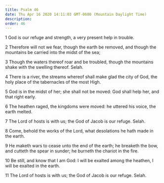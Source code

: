 ```yaml
---
title: Psalm 46
date: Thu Apr 16 2020 14:11:03 GMT-0600 (Mountain Daylight Time)
description: 
order: 46
---
```


<p>1 God is our refuge and strength, a very present help in trouble.</p>
<p>
  2 Therefore will not we fear, though the earth be removed, and though the
  mountains be carried into the midst of the sea;
</p>
<p>
  3 Though the waters thereof roar and be troubled, though the mountains shake
  with the swelling thereof. Selah.
</p>
<p>
  4 There is a river, the streams whereof shall make glad the city of God, the
  holy place of the tabernacles of the most High.
</p>
<p>
  5 God is in the midst of her; she shall not be moved: God shall help her, and
  that right early.
</p>
<p>
  6 The heathen raged, the kingdoms were moved: he uttered his voice, the earth
  melted.
</p>
<p>7 The Lord of hosts is with us; the God of Jacob is our refuge. Selah.</p>
<p>
  8 Come, behold the works of the Lord, what desolations he hath made in the
  earth.
</p>
<p>
  9 He maketh wars to cease unto the end of the earth; he breaketh the bow, and
  cutteth the spear in sunder; he burneth the chariot in the fire.
</p>
<p>
  10 Be still, and know that I am God: I will be exalted among the heathen, I
  will be exalted in the earth.
</p>
<p>11 The Lord of hosts is with us; the God of Jacob is our refuge. Selah.</p>
